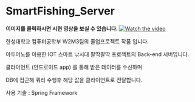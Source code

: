 # SmartFishing_Server

<b> 이미지를 클릭하시면 시현 영상을 보실 수 있습니다. </b>
[![Watch the video](https://user-images.githubusercontent.com/22215395/49064414-2e27ad80-f25e-11e8-8f55-1127c39ec998.JPG)](https://www.youtube.com/embed/yvWlxXHXJS4)

한성대학교 컴퓨터공학부 W2M3팀의 졸업프로젝트 작품 입니다.

아두이노를 이용한 IOT 스마트 낚시대 팔딱팔딱 프로젝트의 Back-end 서버입니다.

클라이언트 (안드로이드 app) 를 통해 받은 데이터를 수신하며 

DB에 접근해 쿼리 수행후 해당 값을 클라이언트로 전달합니다.


사용 기술 : Spring Framework 
